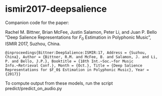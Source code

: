 # ismir2017-deepsalience

Companion code for the paper:

Rachel M. Bittner, Brian McFee, Justin Salamon, Peter Li, and Juan P. Bello "Deep Salience Representations for $F_0$ Estimation in Polyphonic Music”, ISMIR 2017, Suzhou, China.

`@inproceedings{Bittner:DeepSalience:ISMIR:17,
    Address = {Suzhou, China},
    Author = {Bittner, R.M. and McFee, B. and Salamon, J. and Li, P. and Bello, J.P.},
    Booktitle = {18th Int.~Soc.~for Music Info.~Retrieval Conf.},
    Month = {Oct.},
    Title = {Deep Salience Representations for $F_0$ Estimation in Polyphonic Music},
    Year = {2017}}`


To compute output from these models, run the script predict/predict_on_audio.py
